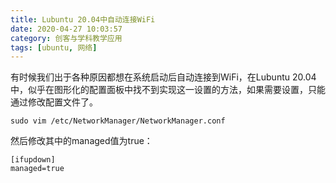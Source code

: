 ```yaml
---
title: Lubuntu 20.04中自动连接WiFi
date: 2020-04-27 10:03:57
category: 创客与学科教学应用
tags: [ubuntu, 网络]
---
```


有时候我们出于各种原因都想在系统启动后自动连接到WiFi，在Lubuntu 20.04中，似乎在图形化的配置面板中找不到实现这一设置的方法，如果需要设置，只能通过修改配置文件了。

```
sudo vim /etc/NetworkManager/NetworkManager.conf
```
然后修改其中的managed值为true：
```
[ifupdown]
managed=true
```

